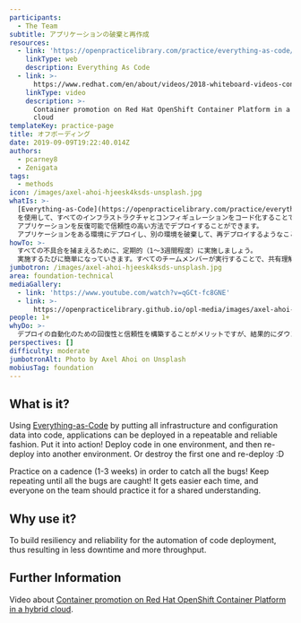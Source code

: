 ```yaml
---
participants:
  - The Team
subtitle: アプリケーションの破棄と再作成
resources:
  - link: 'https://openpracticelibrary.com/practice/everything-as-code/'
    linkType: web
    description: Everything As Code
  - link: >-
      https://www.redhat.com/en/about/videos/2018-whiteboard-videos-container-promotion-red-hat-openShift-oontainer-platform
    linkType: video
    description: >-
      Container promotion on Red Hat OpenShift Container Platform in a hybrid
      cloud
templateKey: practice-page
title: オフボーディング
date: 2019-09-09T19:22:40.014Z
authors:
  - pcarney8
  - Zenigata
tags:
  - methods
icon: /images/axel-ahoi-hjeesk4ksds-unsplash.jpg
whatIs: >-
  [Everything-as-Code](https://openpracticelibrary.com/practice/everything-as-code/)
  を使用して、すべてのインフラストラクチャとコンフィギュレーションをコード化することで、
  アプリケーションを反復可能で信頼性の高い方法でデプロイすることができます。
  アプリケーションをある環境にデプロイし、別の環境を破棄して、再デプロイするようなこともできます。
howTo: >-
  すべての不具合を捕まえるために、定期的（1〜3週間程度）に実施しましょう。
  実施するたびに簡単になっていきます。すべてのチームメンバーが実行することで、共有理解を構築しましょう。
jumbotron: /images/axel-ahoi-hjeesk4ksds-unsplash.jpg
area: foundation-technical
mediaGallery:
  - link: 'https://www.youtube.com/watch?v=qGCt-fc8GNE'
  - link: >-
      https://openpracticelibrary.github.io/opl-media/images/axel-ahoi-hjeesk4ksds-unsplash.jpg
people: 1+
whyDo: >-
  デプロイの自動化のための回復性と信頼性を構築することがメリットですが、結果的にダウンタイムを減らし、スループットの向上に繋がります。
perspectives: []
difficulty: moderate
jumbotronAlt: Photo by Axel Ahoi on Unsplash
mobiusTag: foundation
---
```

## What is it?

Using [Everything-as-Code](https://openpracticelibrary.com/practice/everything-as-code/) by putting all infrastructure and configuration data into code, applications can be deployed in a repeatable and reliable fashion. Put it into action! Deploy code in one environment, and then re-deploy into another environment.  Or destroy the first one and re-deploy :D

Practice on a cadence (1-3 weeks) in order to catch all the bugs! Keep repeating until all the bugs are caught! It gets easier each time, and everyone on the team should practice it for a shared understanding.

## Why use it?

To build resiliency and reliability for the automation of code deployment, thus resulting in less downtime and more throughput.

## Further Information

Video about [Container promotion on Red Hat OpenShift Container Platform in a hybrid cloud](https://www.redhat.com/en/about/videos/2018-whiteboard-videos-container-promotion-red-hat-openShift-oontainer-platform).

